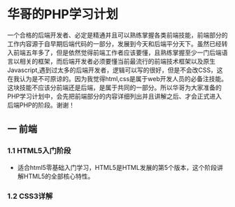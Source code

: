 # 华哥的PHP学习计划

一个合格的后端开发者、必定是精通并且可以熟练掌握各类前端技能，前端部分的工作内容源于自早期后端代码的一部分，发展到今天和后端平分天下。虽然已经转入前端五年多了，但是依然觉得前端工作者应该要懂，且熟练掌握至少一门后端语言以相关的框架，而后端开发者必须要懂当前最流行的前端技术框架以及原生Javascript,遇到过太多的后端开发者，逻辑可以写的很好，但是不会改CSS，这在我认为是不可原谅的。因为我觉得html,css是属于web开发人员的必备注技能。这块技能不应该分前端还是后端，是属于共同的一部分。所以华哥为大家准备的PHP学习计划中，会先把前端部分的内容详细列出并且讲解之后、才会正式进入后端PHP的阶段。谢谢！

## 一 前端

### 1.1 HTML5入门阶段
- 适合html5零基础入门学习，HTML5是HTML发展的第5个版本，这个阶段讲解HTML5的全部核心特性。
### 1.2 CSS3详解
